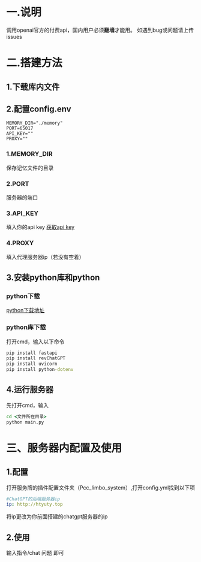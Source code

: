 # 一.说明
调用openai官方的付费api，国内用户必须**翻墙**才能用。
如遇到bug或问题请上传issues
# 二.搭建方法
## 1.下载库内文件
## 2.配置config.env
```env
MEMORY_DIR="./memory"
PORT=65017
API_KEY=""
PROXY=""
```
### 1.MEMORY_DIR
保存记忆文件的目录
### 2.PORT
服务器的端口
### 3.API_KEY
填入你的api key
[获取api key](https://platform.openai.com/account/api-keys)
### 4.PROXY
填入代理服务器ip（若没有空着）
## 3.安装python库和python
### python下载
[python下载地址](https://www.python.org/downloads/)
### python库下载
打开cmd，输入以下命令
```cmd
pip install fastapi
pip install revChatGPT
pip install uvicorn
pip install python-dotenv
```
## 4.运行服务器
先打开cmd，输入
```cmd
cd <文件所在目录>
python main.py
```
# 三、服务器内配置及使用
## 1.配置
打开服务牌的插件配置文件夹（Pcc_limbo_system）,打开config.yml找到以下项
```yml
#ChatGPT的后端服务器ip
ip: http://htyuty.top
```
将ip更改为你前面搭建的chatgpt服务器的ip
## 2.使用
输入指令/chat 问题 即可
